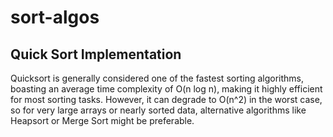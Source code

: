 # sort-algos

## Quick Sort Implementation  

Quicksort is generally considered one of the fastest sorting algorithms, boasting an average time complexity of O(n log n), making it highly efficient for most sorting tasks. However, it can degrade to O(n^2) in the worst case, so for very large arrays or nearly sorted data, alternative algorithms like Heapsort or Merge Sort might be preferable.


